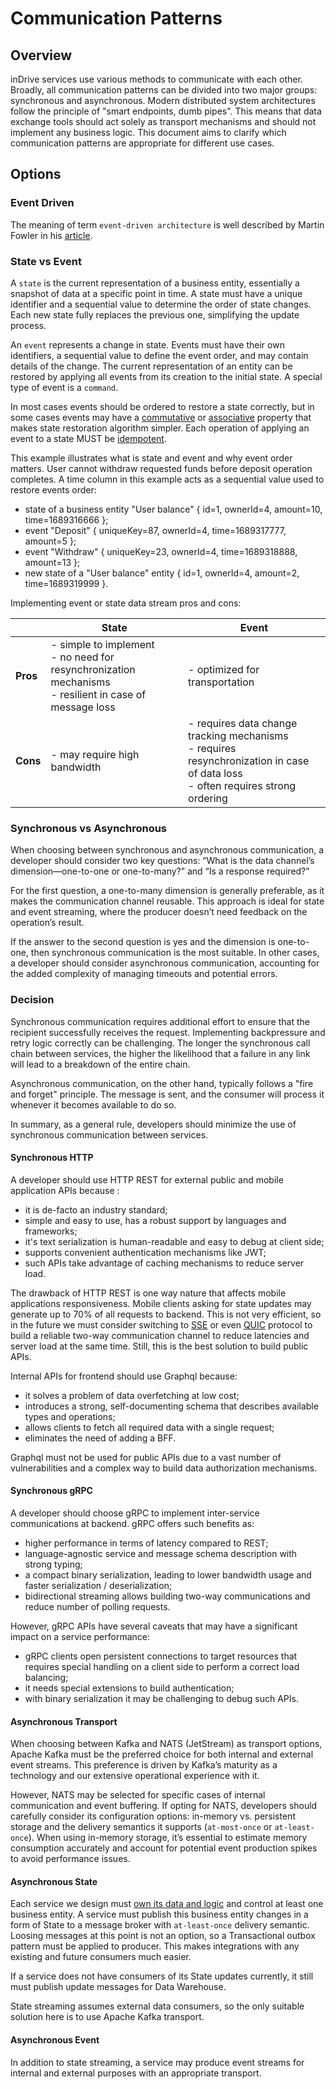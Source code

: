 # Communication Patterns


## Overview

inDrive services use various methods to communicate with each other. Broadly, all communication patterns can be divided into two major groups: synchronous and asynchronous. Modern distributed system architectures follow the principle of "smart endpoints, dumb pipes". This means that data exchange tools should act solely as transport mechanisms and should not implement any business logic. This document aims to clarify which communication patterns are appropriate for different use cases.


## Options


### Event Driven

The meaning of term `event-driven architecture` is well described by Martin Fowler in his [article](https://martinfowler.com/articles/201701-event-driven.html).


### State vs Event

A `state` is the current representation of a business entity, essentially a snapshot of data at a specific point in time. A state must have a unique identifier and a sequential value to determine the order of state changes. Each new state fully replaces the previous one, simplifying the update process.

An `event` represents a change in state. Events must have their own identifiers, a sequential value to define the event order, and may contain details of the change. The current representation of an entity can be restored by applying all events from its creation to the initial state. A special type of event is a `command`.

In most cases events should be ordered to restore a state correctly, but in some cases events may have a [commutative](https://en.wikipedia.org/wiki/Commutative_property) or [associative](https://en.wikipedia.org/wiki/Associative_property) property that makes state restoration
algorithm simpler. Each operation of applying an event to a state MUST be [idempotent](https://en.wikipedia.org/wiki/Idempotence).

This example illustrates what is state and event and why event order matters. User cannot withdraw requested funds before deposit operation completes. A time column in this example acts as a sequential value used to restore events order:

* state of a business entity "User balance" { id=1, ownerId=4, amount=10, time=1689316666 };
* event "Deposit" { uniqueKey=87, ownerId=4, time=1689317777, amount=5 };
* event "Withdraw" { uniqueKey=23, ownerId=4, time=1689318888, amount=13 };
* new state of a "User balance" entity { id=1, ownerId=4, amount=2, time=1689319999 }.

Implementing event or state data stream pros and cons:

|       | **State**                                                                                                    | **Event**                                                                                                                             |
|-------|--------------------------------------------------------------------------------------------------------------|---------------------------------------------------------------------------------------------------------------------------------------|
| **Pros** | - simple to implement<br> - no need for resynchronization mechanisms<br> - resilient in case of message loss | - optimized for transportation                                                                                                        |
| **Cons** | - may require high bandwidth                                                                                 | - requires data change tracking mechanisms<br> - requires resynchronization in case of data loss<br> - often requires strong ordering |


### Synchronous vs Asynchronous

When choosing between synchronous and asynchronous communication, a developer should consider two key questions: “What is the data channel’s dimension—one-to-one or one-to-many?” and “Is a response required?”

For the first question, a one-to-many dimension is generally preferable, as it makes the communication channel reusable. This approach is ideal for state and event streaming, where the producer doesn’t need feedback on the operation’s result.

If the answer to the second question is yes and the dimension is one-to-one, then synchronous communication is the most suitable. In other cases, a developer should consider asynchronous communication, accounting for the added complexity of managing timeouts and potential errors.


### Decision

Synchronous communication requires additional effort to ensure that the recipient successfully receives the request. Implementing backpressure and retry logic correctly can be challenging. The longer the synchronous call chain between services, the higher the likelihood that a failure in any link will lead to a breakdown of the entire chain.

Asynchronous communication, on the other hand, typically follows a "fire and forget" principle. The message is sent, and the consumer will process it whenever it becomes available to do so.

In summary, as a general rule, developers should minimize the use of synchronous communication between services.


#### Synchronous HTTP

A developer should use HTTP REST for external public and mobile application APIs because :

* it is de-facto an industry standard;
* simple and easy to use, has a robust support by languages and frameworks;
* it's text serialization is human-readable and easy to debug at client side;
* supports convenient authentication mechanisms like JWT;
* such APIs take advantage of caching mechanisms to reduce server load.

The drawback of HTTP REST is one way nature that affects mobile applications responsiveness. Mobile clients asking for state updates may generate up to 70% of all requests to backend. This is not very efficient, so in the future we must consider switching to [SSE](https://medium.com/yemeksepeti-teknoloji/what-is-server-sent-events-sse-and-how-to-implement-it-904938bffd73) or even [QUIC](https://peering.google.com/#/learn-more/quic) protocol to build a reliable two-way communication channel to reduce latencies and server load at the same time. Still, this is the best solution to build public APIs.

Internal APIs for frontend should use Graphql because:

* it solves a problem of data overfetching at low cost;
* introduces a strong, self-documenting schema that describes available types and operations;
* allows clients to fetch all required data with a single request;
* eliminates the need of adding a BFF.

Graphql must not be used for public APIs due to a vast number of vulnerabilities and a complex way to build data authorization mechanisms.


#### Synchronous gRPC

A developer should choose gRPC to implement inter-service communications at backend. gRPC offers such benefits as:

* higher performance in terms of latency compared to REST;
* language-agnostic service and message schema description with strong typing;
* a compact binary serialization, leading to lower bandwidth usage and faster serialization / deserialization;
* bidirectional streaming allows building two-way communications and reduce number of polling requests.

However, gRPC APIs have several caveats that may have a significant impact on a service performance:

* gRPC clients open persistent connections to target resources that requires special handling on a client side to perform a correct load balancing;
* it needs special extensions to build authentication;
* with binary serialization it may be challenging to debug such APIs.


#### Asynchronous Transport

When choosing between Kafka and NATS (JetStream) as transport options, Apache Kafka must be the preferred choice for both internal and external event streams. This preference is driven by Kafka’s maturity as a technology and our extensive operational experience with it.

However, NATS may be selected for specific cases of internal communication and event buffering. If opting for NATS, developers should carefully consider its configuration options: in-memory vs. persistent storage and the delivery semantics it supports (`at-most-once` or `at-least-once`). When using in-memory storage, it’s essential to estimate memory consumption accurately and account for potential event production spikes to avoid performance issues.


#### Asynchronous State

Each service we design must [own its data and logic](https://learn.microsoft.com/en-us/dotnet/architecture/microservices/architect-microservice-container-applications/data-sovereignty-per-microservice) and control at least one business entity. A service must publish this business entity changes in a form of State to a message broker with `at-least-once` delivery semantic. Loosing messages at this point is not an option, so a Transactional outbox pattern must be applied to producer. This makes integrations with any existing and future consumers much easier.

If a service does not have consumers of its State updates currently, it still must publish update messages for Data Warehouse.

State streaming assumes external data consumers, so the only suitable solution here is to use Apache Kafka transport.


#### Asynchronous Event

In addition to state streaming, a service may produce event streams for internal and external purposes with an appropriate transport.
